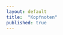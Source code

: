 ```yaml
---
layout: default
title:  "Kopfnoten"
published: true
---
```


<!--

Der Landtag hatte im Schuljahr 2008/2009 die Anzahl der Benotungen geändert. Die seitdem gültigen Bewertungsmaßstäbe konnten unter folgendem Link nachgelesen werden.

Am 15.12.2010 hat der im Sommer 2010 neu gewählte Landtag diese Benotungen wieder abgeschafft. Hier die Pressemitteilung.

-->
